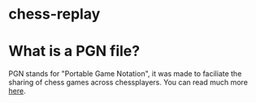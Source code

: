 # chess-replay

# What is a PGN file?
PGN stands for "Portable Game Notation", it was made to faciliate the sharing of chess games across chessplayers. You can read much more [here](https://www.chessclub.com/user/help/PGN-spec).


